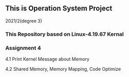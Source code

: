 ## This is Operation System Project
2021/2(degree 3)

### This Repository based on Linux-4.19.67 Kernal

### Assignment 4

4.1 Print Kernel Message about Memory

4.2 Shared Memory, Memory Mapping, Code Optimize

